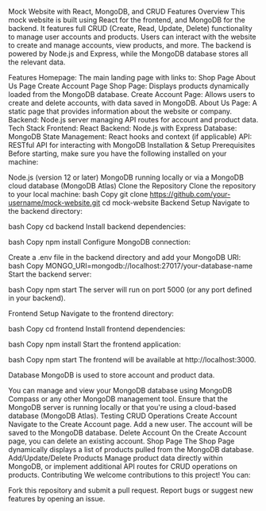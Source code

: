 Mock Website with React, MongoDB, and CRUD Features
Overview
This mock website is built using React for the frontend, and MongoDB for the backend. It features full CRUD (Create, Read, Update, Delete) functionality to manage user accounts and products. Users can interact with the website to create and manage accounts, view products, and more. The backend is powered by Node.js and Express, while the MongoDB database stores all the relevant data.

Features
Homepage: The main landing page with links to:
Shop Page
About Us Page
Create Account Page
Shop Page: Displays products dynamically loaded from the MongoDB database.
Create Account Page: Allows users to create and delete accounts, with data saved in MongoDB.
About Us Page: A static page that provides information about the website or company.
Backend: Node.js server managing API routes for account and product data.
Tech Stack
Frontend: React
Backend: Node.js with Express
Database: MongoDB
State Management: React hooks and context (if applicable)
API: RESTful API for interacting with MongoDB
Installation & Setup
Prerequisites
Before starting, make sure you have the following installed on your machine:

Node.js (version 12 or later)
MongoDB running locally or via a MongoDB cloud database (MongoDB Atlas)
Clone the Repository
Clone the repository to your local machine:
bash
Copy
git clone https://github.com/your-username/mock-website.git
cd mock-website
Backend Setup
Navigate to the backend directory:

bash
Copy
cd backend
Install backend dependencies:

bash
Copy
npm install
Configure MongoDB connection:

Create a .env file in the backend directory and add your MongoDB URI:
bash
Copy
MONGO_URI=mongodb://localhost:27017/your-database-name
Start the backend server:

bash
Copy
npm start
The server will run on port 5000 (or any port defined in your backend).

Frontend Setup
Navigate to the frontend directory:

bash
Copy
cd frontend
Install frontend dependencies:

bash
Copy
npm install
Start the frontend application:

bash
Copy
npm start
The frontend will be available at http://localhost:3000.

Database
MongoDB is used to store account and product data.

You can manage and view your MongoDB database using MongoDB Compass or any other MongoDB management tool.
Ensure that the MongoDB server is running locally or that you're using a cloud-based database (MongoDB Atlas).
Testing CRUD Operations
Create Account
Navigate to the Create Account page.
Add a new user. The account will be saved to the MongoDB database.
Delete Account
On the Create Account page, you can delete an existing account.
Shop Page
The Shop Page dynamically displays a list of products pulled from the MongoDB database.
Add/Update/Delete Products
Manage product data directly within MongoDB, or implement additional API routes for CRUD operations on products.
Contributing
We welcome contributions to this project! You can:

Fork this repository and submit a pull request.
Report bugs or suggest new features by opening an issue.
